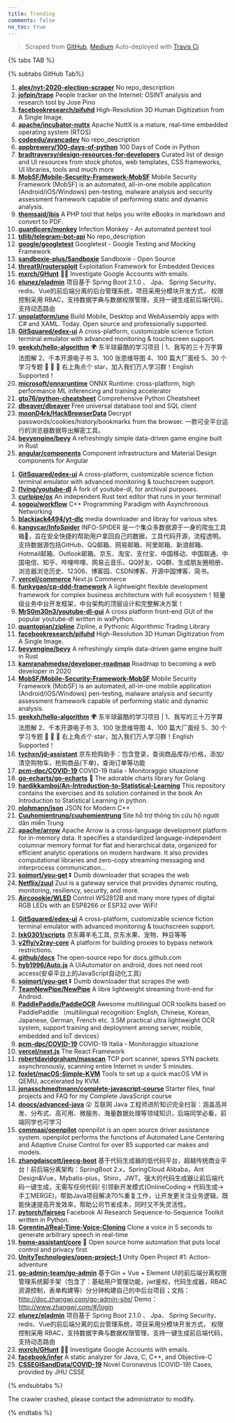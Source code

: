 ```yaml
---
title: Trending
comments: false
no_toc: true
---
```


> Scraped from [GitHub](https://github.com/trending), [Medium](https://medium.com/topic/popular)
Auto-deployed with [Travis Ci](https://travis-ci.org/)

{% tabs TAB %}
<!-- tab GitHub -->
{% subtabs GitHub Tab%}
<!-- tab Daily -->
1. [**alex/nyt-2020-election-scraper**](https://github.com/alex/nyt-2020-election-scraper)
No repo_description
2. [**jofpin/trape**](https://github.com/jofpin/trape)
People tracker on the Internet: OSINT analysis and research tool by Jose Pino
3. [**facebookresearch/pifuhd**](https://github.com/facebookresearch/pifuhd)
High-Resolution 3D Human Digitization from A Single Image.
4. [**apache/incubator-nuttx**](https://github.com/apache/incubator-nuttx)
Apache NuttX is a mature, real-time embedded operating system (RTOS)
5. [**codeedu/avancadev**](https://github.com/codeedu/avancadev)
No repo_description
6. [**appbrewery/100-days-of-python**](https://github.com/appbrewery/100-days-of-python)
100 Days of Code in Python
7. [**bradtraversy/design-resources-for-developers**](https://github.com/bradtraversy/design-resources-for-developers)
Curated list of design and UI resources from stock photos, web templates, CSS frameworks, UI libraries, tools and much more
8. [**MobSF/Mobile-Security-Framework-MobSF**](https://github.com/MobSF/Mobile-Security-Framework-MobSF)
Mobile Security Framework (MobSF) is an automated, all-in-one mobile application (Android/iOS/Windows) pen-testing, malware analysis and security assessment framework capable of performing static and dynamic analysis.
9. [**themsaid/ibis**](https://github.com/themsaid/ibis)
A PHP tool that helps you write eBooks in markdown and convert to PDF.
10. [**guardicore/monkey**](https://github.com/guardicore/monkey)
Infection Monkey - An automated pentest tool
11. [**tdlib/telegram-bot-api**](https://github.com/tdlib/telegram-bot-api)
No repo_description
12. [**google/googletest**](https://github.com/google/googletest)
Googletest - Google Testing and Mocking Framework
13. [**sandboxie-plus/Sandboxie**](https://github.com/sandboxie-plus/Sandboxie)
Sandboxie - Open Source
14. [**threat9/routersploit**](https://github.com/threat9/routersploit)
Exploitation Framework for Embedded Devices
15. [**mxrch/GHunt**](https://github.com/mxrch/GHunt)
🕵️‍♂️ Investigate Google Accounts with emails.
16. [**elunez/eladmin**](https://github.com/elunez/eladmin)
项目基于 Spring Boot 2.1.0 、 Jpa、 Spring Security、redis、Vue的前后端分离的后台管理系统，项目采用分模块开发方式， 权限控制采用 RBAC，支持数据字典与数据权限管理，支持一键生成前后端代码，支持动态路由
17. [**unoplatform/uno**](https://github.com/unoplatform/uno)
Build Mobile, Desktop and WebAssembly apps with C# and XAML. Today. Open source and professionally supported.
18. [**GitSquared/edex-ui**](https://github.com/GitSquared/edex-ui)
A cross-platform, customizable science fiction terminal emulator with advanced monitoring & touchscreen support.
19. [**geekxh/hello-algorithm**](https://github.com/geekxh/hello-algorithm)
🌍 东半球最酷的学习项目 | 1、我写的三十万字算法图解 2、千本开源电子书 3、100 张思维导图 4、100 篇大厂面经 5、30 个学习专题 🚀 🚀 🚀 右上角点个 star，加入我们万人学习群！English Supported！
20. [**microsoft/onnxruntime**](https://github.com/microsoft/onnxruntime)
ONNX Runtime: cross-platform, high performance ML inferencing and training accelerator
21. [**gto76/python-cheatsheet**](https://github.com/gto76/python-cheatsheet)
Comprehensive Python Cheatsheet
22. [**dbeaver/dbeaver**](https://github.com/dbeaver/dbeaver)
Free universal database tool and SQL client
23. [**moonD4rk/HackBrowserData**](https://github.com/moonD4rk/HackBrowserData)
Decrypt passwords/cookies/history/bookmarks from the browser. 一款可全平台运行的浏览器数据导出解密工具。
24. [**bevyengine/bevy**](https://github.com/bevyengine/bevy)
A refreshingly simple data-driven game engine built in Rust
25. [**angular/components**](https://github.com/angular/components)
Component infrastructure and Material Design components for Angular
<!-- endtab -->
<!-- tab Weekly -->
1. [**GitSquared/edex-ui**](https://github.com/GitSquared/edex-ui)
A cross-platform, customizable science fiction terminal emulator with advanced monitoring & touchscreen support.
2. [**l1ving/youtube-dl**](https://github.com/l1ving/youtube-dl)
A fork of youtube-dl, for archival purposes.
3. [**curlpipe/ox**](https://github.com/curlpipe/ox)
An independent Rust text editor that runs in your terminal!
4. [**sogou/workflow**](https://github.com/sogou/workflow)
C++ Programming Paradigm with Asynchronous Networking
5. [**blackjack4494/yt-dlc**](https://github.com/blackjack4494/yt-dlc)
media downloader and libray for various sites.
6. [**kangvcar/InfoSpider**](https://github.com/kangvcar/InfoSpider)
INFO-SPIDER 是一个集众多数据源于一身的爬虫工具箱🧰，旨在安全快捷的帮助用户拿回自己的数据，工具代码开源，流程透明。支持数据源包括GitHub、QQ邮箱、网易邮箱、阿里邮箱、新浪邮箱、Hotmail邮箱、Outlook邮箱、京东、淘宝、支付宝、中国移动、中国联通、中国电信、知乎、哔哩哔哩、网易云音乐、QQ好友、QQ群、生成朋友圈相册、浏览器浏览历史、12306、博客园、CSDN博客、开源中国博客、简书。
7. [**vercel/commerce**](https://github.com/vercel/commerce)
Next.js Commerce
8. [**funkygao/cp-ddd-framework**](https://github.com/funkygao/cp-ddd-framework)
A lightweight flexible development framework for complex business architecture with full ecosystem！轻量级业务中台开发框架，中台架构的顶层设计和完整解决方案！
9. [**MrS0m30n3/youtube-dl-gui**](https://github.com/MrS0m30n3/youtube-dl-gui)
A cross platform front-end GUI of the popular youtube-dl written in wxPython.
10. [**quantopian/zipline**](https://github.com/quantopian/zipline)
Zipline, a Pythonic Algorithmic Trading Library
11. [**facebookresearch/pifuhd**](https://github.com/facebookresearch/pifuhd)
High-Resolution 3D Human Digitization from A Single Image.
12. [**bevyengine/bevy**](https://github.com/bevyengine/bevy)
A refreshingly simple data-driven game engine built in Rust
13. [**kamranahmedse/developer-roadmap**](https://github.com/kamranahmedse/developer-roadmap)
Roadmap to becoming a web developer in 2020
14. [**MobSF/Mobile-Security-Framework-MobSF**](https://github.com/MobSF/Mobile-Security-Framework-MobSF)
Mobile Security Framework (MobSF) is an automated, all-in-one mobile application (Android/iOS/Windows) pen-testing, malware analysis and security assessment framework capable of performing static and dynamic analysis.
15. [**geekxh/hello-algorithm**](https://github.com/geekxh/hello-algorithm)
🌍 东半球最酷的学习项目 | 1、我写的三十万字算法图解 2、千本开源电子书 3、100 张思维导图 4、100 篇大厂面经 5、30 个学习专题 🚀 🚀 🚀 右上角点个 star，加入我们万人学习群！English Supported！
16. [**tychxn/jd-assistant**](https://github.com/tychxn/jd-assistant)
京东抢购助手：包含登录，查询商品库存/价格，添加/清空购物车，抢购商品(下单)，查询订单等功能
17. [**pcm-dpc/COVID-19**](https://github.com/pcm-dpc/COVID-19)
COVID-19 Italia - Monitoraggio situazione
18. [**go-echarts/go-echarts**](https://github.com/go-echarts/go-echarts)
🎨 The adorable charts library for Golang
19. [**hardikkamboj/An-Introduction-to-Statistical-Learning**](https://github.com/hardikkamboj/An-Introduction-to-Statistical-Learning)
This repository contains the exercises and its solution contained in the book An Introduction to Statistical Learning in python.
20. [**nlohmann/json**](https://github.com/nlohmann/json)
JSON for Modern C++
21. [**Cuuhomientrung/cuuhomientrung**](https://github.com/Cuuhomientrung/cuuhomientrung)
Site hỗ trợ thông tin cứu hộ người dân miền Trung
22. [**apache/arrow**](https://github.com/apache/arrow)
Apache Arrow is a cross-language development platform for in-memory data. It specifies a standardized language-independent columnar memory format for flat and hierarchical data, organized for efficient analytic operations on modern hardware. It also provides computational libraries and zero-copy streaming messaging and interprocess communication…
23. [**soimort/you-get**](https://github.com/soimort/you-get)
⏬ Dumb downloader that scrapes the web
24. [**Netflix/zuul**](https://github.com/Netflix/zuul)
Zuul is a gateway service that provides dynamic routing, monitoring, resiliency, security, and more.
25. [**Aircoookie/WLED**](https://github.com/Aircoookie/WLED)
Control WS2812B and many more types of digital RGB LEDs with an ESP8266 or ESP32 over WiFi!
<!-- endtab -->
<!-- tab Monthly -->
1. [**GitSquared/edex-ui**](https://github.com/GitSquared/edex-ui)
A cross-platform, customizable science fiction terminal emulator with advanced monitoring & touchscreen support.
2. [**lxk0301/scripts**](https://github.com/lxk0301/scripts)
京东薅羊毛工具, 京东水果、宠物、种豆等等
3. [**v2fly/v2ray-core**](https://github.com/v2fly/v2ray-core)
A platform for building proxies to bypass network restrictions.
4. [**github/docs**](https://github.com/github/docs)
The open-source repo for docs.github.com
5. [**hyb1996/Auto.js**](https://github.com/hyb1996/Auto.js)
A UiAutomator on android, does not need root access(安卓平台上的JavaScript自动化工具)
6. [**soimort/you-get**](https://github.com/soimort/you-get)
⏬ Dumb downloader that scrapes the web
7. [**TeamNewPipe/NewPipe**](https://github.com/TeamNewPipe/NewPipe)
A libre lightweight streaming front-end for Android.
8. [**PaddlePaddle/PaddleOCR**](https://github.com/PaddlePaddle/PaddleOCR)
Awesome multilingual OCR toolkits based on PaddlePaddle （multilingual recognition: English, Chinese, Korean, Japanese, German, French etc. 3.5M practical ultra lightweight OCR system, support training and deployment among server, mobile, embedded and IoT devices）
9. [**pcm-dpc/COVID-19**](https://github.com/pcm-dpc/COVID-19)
COVID-19 Italia - Monitoraggio situazione
10. [**vercel/next.js**](https://github.com/vercel/next.js)
The React Framework
11. [**robertdavidgraham/masscan**](https://github.com/robertdavidgraham/masscan)
TCP port scanner, spews SYN packets asynchronously, scanning entire Internet in under 5 minutes.
12. [**foxlet/macOS-Simple-KVM**](https://github.com/foxlet/macOS-Simple-KVM)
Tools to set up a quick macOS VM in QEMU, accelerated by KVM.
13. [**jonasschmedtmann/complete-javascript-course**](https://github.com/jonasschmedtmann/complete-javascript-course)
Starter files, final projects and FAQ for my Complete JavaScript course
14. [**doocs/advanced-java**](https://github.com/doocs/advanced-java)
😮 互联网 Java 工程师进阶知识完全扫盲：涵盖高并发、分布式、高可用、微服务、海量数据处理等领域知识，后端同学必看，前端同学也可学习
15. [**commaai/openpilot**](https://github.com/commaai/openpilot)
openpilot is an open source driver assistance system. openpilot performs the functions of Automated Lane Centering and Adaptive Cruise Control for over 85 supported car makes and models.
16. [**zhangdaiscott/jeecg-boot**](https://github.com/zhangdaiscott/jeecg-boot)
基于代码生成器的低代码平台，超越传统商业平台！前后端分离架构：SpringBoot 2.x，SpringCloud Alibaba，Ant Design&Vue，Mybatis-plus，Shiro，JWT。强大的代码生成器让前后端代码一键生成，无需写任何代码! 引领新开发模式(OnlineCoding-> 代码生成-> 手工MERGE)，帮助Java项目解决70%重复工作，让开发更关注业务逻辑，既能快速提高开发效率，帮助公司节省成本，同时又不失灵活性。
17. [**pytorch/fairseq**](https://github.com/pytorch/fairseq)
Facebook AI Research Sequence-to-Sequence Toolkit written in Python.
18. [**CorentinJ/Real-Time-Voice-Cloning**](https://github.com/CorentinJ/Real-Time-Voice-Cloning)
Clone a voice in 5 seconds to generate arbitrary speech in real-time
19. [**home-assistant/core**](https://github.com/home-assistant/core)
🏡 Open source home automation that puts local control and privacy first
20. [**UnityTechnologies/open-project-1**](https://github.com/UnityTechnologies/open-project-1)
Unity Open Project #1: Action-adventure
21. [**go-admin-team/go-admin**](https://github.com/go-admin-team/go-admin)
基于Gin + Vue + Element UI的前后端分离权限管理系统脚手架（包含了：基础用户管理功能，jwt鉴权，代码生成器，RBAC资源控制，表单构建等）分分钟构建自己的中后台项目；文档：http://doc.zhangwj.com/go-admin-site/ Demo： http://www.zhangwj.com/#/login
22. [**elunez/eladmin**](https://github.com/elunez/eladmin)
项目基于 Spring Boot 2.1.0 、 Jpa、 Spring Security、redis、Vue的前后端分离的后台管理系统，项目采用分模块开发方式， 权限控制采用 RBAC，支持数据字典与数据权限管理，支持一键生成前后端代码，支持动态路由
23. [**mxrch/GHunt**](https://github.com/mxrch/GHunt)
🕵️‍♂️ Investigate Google Accounts with emails.
24. [**facebook/infer**](https://github.com/facebook/infer)
A static analyzer for Java, C, C++, and Objective-C
25. [**CSSEGISandData/COVID-19**](https://github.com/CSSEGISandData/COVID-19)
Novel Coronavirus (COVID-19) Cases, provided by JHU CSSE
<!-- endtab -->
{% endsubtabs %}
<!-- endtab -->
<!-- tab Medium -->
The crawler crashed, please contact the administrator to modify.
<!-- endtab -->
{% endtabs %}
